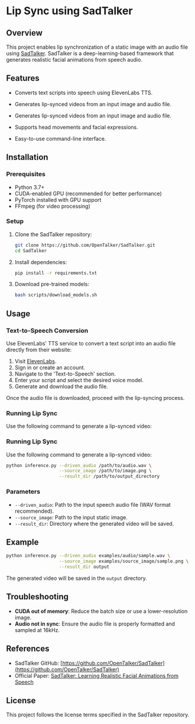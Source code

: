# Lip Sync using SadTalker

## Overview

This project enables lip synchronization of a static image with an audio file using [SadTalker](https://github.com/OpenTalker/SadTalker). SadTalker is a deep-learning-based framework that generates realistic facial animations from speech audio.

## Features

- Converts text scripts into speech using ElevenLabs TTS.
- Generates lip-synced videos from an input image and audio file.

- Generates lip-synced videos from an input image and audio file.
- Supports head movements and facial expressions.
- Easy-to-use command-line interface.

## Installation

### Prerequisites

- Python 3.7+
- CUDA-enabled GPU (recommended for better performance)
- PyTorch installed with GPU support
- FFmpeg (for video processing)

### Setup

1. Clone the SadTalker repository:
   ```bash
   git clone https://github.com/OpenTalker/SadTalker.git
   cd SadTalker
   ```
2. Install dependencies:
   ```bash
   pip install -r requirements.txt
   ```
3. Download pre-trained models:
   ```bash
   bash scripts/download_models.sh
   ```

## Usage

### Text-to-Speech Conversion
Use ElevenLabs' TTS service to convert a text script into an audio file directly from their website:

1. Visit [ElevenLabs](https://elevenlabs.io/).
2. Sign in or create an account.
3. Navigate to the 'Text-to-Speech' section.
4. Enter your script and select the desired voice model.
5. Generate and download the audio file.

Once the audio file is downloaded, proceed with the lip-syncing process.


### Running Lip Sync
Use the following command to generate a lip-synced video:

### Running Lip Sync

Use the following command to generate a lip-synced video:

```bash
python inference.py --driven_audio /path/to/audio.wav \
                    --source_image /path/to/image.png \
                    --result_dir /path/to/output_directory
```

### Parameters

- `--driven_audio`: Path to the input speech audio file (WAV format recommended).
- `--source_image`: Path to the input static image.
- `--result_dir`: Directory where the generated video will be saved.

## Example

```bash
python inference.py --driven_audio examples/audio/sample.wav \
                    --source_image examples/source_image/sample.png \
                    --result_dir output
```

The generated video will be saved in the `output` directory.

## Troubleshooting

- **CUDA out of memory**: Reduce the batch size or use a lower-resolution image.
- **Audio not in sync**: Ensure the audio file is properly formatted and sampled at 16kHz.

## References

- SadTalker GitHub: [https://github.com/OpenTalker/SadTalker](https://github.com/OpenTalker/SadTalker)
- Official Paper: [SadTalker: Learning Realistic Facial Animations from Speech](https://arxiv.org/abs/2304.09133)

## License

This project follows the license terms specified in the SadTalker repository.


